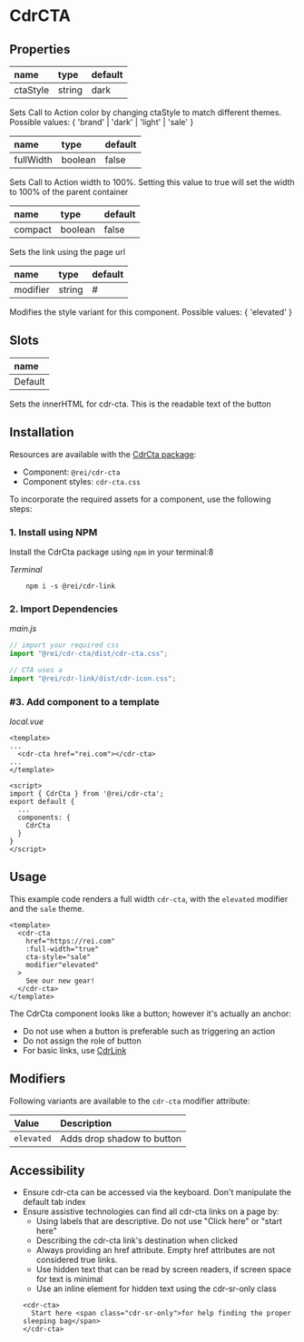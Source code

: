 # CdrCTA

## Properties
| name | type | default |
| :--- | :--- | :--- |
| ctaStyle | string | dark |

Sets Call to Action color by changing ctaStyle to match different themes. Possible values: { 'brand' | 'dark' | 'light' | 'sale' }

| name | type | default |
| :--- | :--- | :--- |
| fullWidth | boolean | false |

Sets Call to Action width to 100%. Setting this value to true will set the width to 100% of the parent container

| name | type | default |
| :--- | :--- | :--- |
| compact | boolean | false |

Sets the link using the page url

| name | type | default |
| :--- | :--- | :--- |
| modifier | string | # |

Modifies the style variant for this component. Possible values: { 'elevated' }

## Slots
| name                                            |
| :---------------------------------------------- |
| Default                                         |

Sets the innerHTML for cdr-cta. This is the readable text of the button

## Installation

Resources are available with the [CdrCta package](https://www.npmjs.com/package/@rei/cdr-cta):

<cdr-doc-api type="installation" />

- Component: `@rei/cdr-cta`
- Component styles: `cdr-cta.css`

To incorporate the required assets for a component, use the following steps:

### 1. Install using NPM

Install the CdrCta package using `npm` in your terminal:8

_Terminal_

```terminal
    npm i -s @rei/cdr-link
```

### 2. Import Dependencies

_main.js_

```javascript
// import your required css
import "@rei/cdr-cta/dist/cdr-cta.css";

// CTA uses a 
import "@rei/cdr-link/dist/cdr-icon.css";
```

### #3. Add component to a template

_local.vue_

```vue
<template>
...
  <cdr-cta href="rei.com"></cdr-cta>
...
</template>

<script>
import { CdrCta } from '@rei/cdr-cta';
export default {
  ...
  components: {
    CdrCta
  }
}
</script>
```

## Usage

This example code renders a full width `cdr-cta`, with the `elevated` modifier and the `sale` theme.

```vue
<template>
  <cdr-cta 
    href="https://rei.com" 
    :full-width="true" 
    cta-style="sale" 
    modifier"elevated"
  >
    See our new gear!
  </cdr-cta>
</template>
```

The CdrCta component looks like a button; however it's actually an anchor:
- Do not use when a button is preferable such as triggering an action
- Do not assign the role of button
- For basic links, use [CdrLink](/components/link/)

## Modifiers

Following variants are available to the `cdr-cta` modifier attribute:

| Value      | Description                 |
|:---------- |:----------------------------|
| `elevated` | Adds drop shadow to button  |

## Accessibility

- Ensure cdr-cta can be accessed via the keyboard. Don't manipulate the default tab index
- Ensure assistive technologies can find all cdr-cta links on a page by:
  - Using labels that are descriptive. Do not use "Click here" or "start here"
  - Describing the cdr-cta link's destination when clicked
  - Always providing an href attribute. Empty href attributes are not considered true links.
  - Use hidden text that can be read by screen readers, if screen space for text is minimal
  - Use an inline element for hidden text using the cdr-sr-only class
  ```vue
  <cdr-cta>
    Start here <span class="cdr-sr-only">for help finding the proper sleeping bag</span>
  </cdr-cta>
  ```